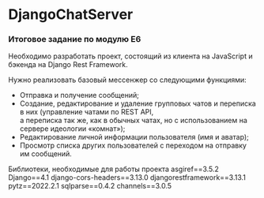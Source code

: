 # DjangoChatServer
### Итоговое задание по модулю Е6
Необходимо разработать проект, состоящий из клиента на JavaScript и бэкенда на Django Rest Framework.

Нужно реализовать базовый мессенжер со следующими функциями:
- Отправка и получение сообщений; 
- Создание, редактирование и удаление групповых чатов и переписка в них (управление чатами по REST API,  
а переписка так же, как в обычных чатах, но с использованием на сервере идеологии «комнат»); 
- Редактирование личной информации пользователя (имя и аватар); 
- Просмотр списка других пользователей с переходом на отправку им сообщений.

Библиотеки, необходимые для работы проекта 
asgiref==3.5.2
Django==4.1
django-cors-headers==3.13.0
djangorestframework==3.13.1
pytz==2022.2.1
sqlparse==0.4.2
channels==3.0.5

